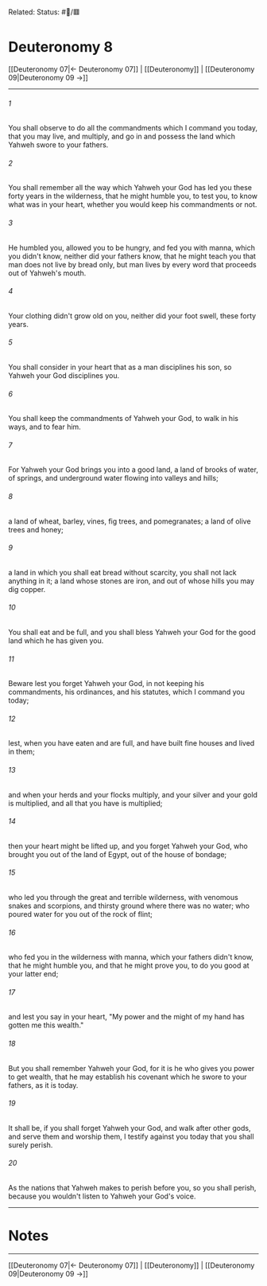 Related:
Status: #📖/🟥
# Deuteronomy 8

[[Deuteronomy 07|← Deuteronomy 07]] | [[Deuteronomy]] | [[Deuteronomy 09|Deuteronomy 09 →]]
***



###### 1 
You shall observe to do all the commandments which I command you today, that you may live, and multiply, and go in and possess the land which Yahweh swore to your fathers. 

###### 2 
You shall remember all the way which Yahweh your God has led you these forty years in the wilderness, that he might humble you, to test you, to know what was in your heart, whether you would keep his commandments or not. 

###### 3 
He humbled you, allowed you to be hungry, and fed you with manna, which you didn't know, neither did your fathers know, that he might teach you that man does not live by bread only, but man lives by every word that proceeds out of Yahweh's mouth. 

###### 4 
Your clothing didn't grow old on you, neither did your foot swell, these forty years. 

###### 5 
You shall consider in your heart that as a man disciplines his son, so Yahweh your God disciplines you. 

###### 6 
You shall keep the commandments of Yahweh your God, to walk in his ways, and to fear him. 

###### 7 
For Yahweh your God brings you into a good land, a land of brooks of water, of springs, and underground water flowing into valleys and hills; 

###### 8 
a land of wheat, barley, vines, fig trees, and pomegranates; a land of olive trees and honey; 

###### 9 
a land in which you shall eat bread without scarcity, you shall not lack anything in it; a land whose stones are iron, and out of whose hills you may dig copper. 

###### 10 
You shall eat and be full, and you shall bless Yahweh your God for the good land which he has given you. 

###### 11 
Beware lest you forget Yahweh your God, in not keeping his commandments, his ordinances, and his statutes, which I command you today; 

###### 12 
lest, when you have eaten and are full, and have built fine houses and lived in them; 

###### 13 
and when your herds and your flocks multiply, and your silver and your gold is multiplied, and all that you have is multiplied; 

###### 14 
then your heart might be lifted up, and you forget Yahweh your God, who brought you out of the land of Egypt, out of the house of bondage; 

###### 15 
who led you through the great and terrible wilderness, with venomous snakes and scorpions, and thirsty ground where there was no water; who poured water for you out of the rock of flint; 

###### 16 
who fed you in the wilderness with manna, which your fathers didn't know, that he might humble you, and that he might prove you, to do you good at your latter end; 

###### 17 
and lest you say in your heart, "My power and the might of my hand has gotten me this wealth." 

###### 18 
But you shall remember Yahweh your God, for it is he who gives you power to get wealth, that he may establish his covenant which he swore to your fathers, as it is today. 

###### 19 
It shall be, if you shall forget Yahweh your God, and walk after other gods, and serve them and worship them, I testify against you today that you shall surely perish. 

###### 20 
As the nations that Yahweh makes to perish before you, so you shall perish, because you wouldn't listen to Yahweh your God's voice.

---
# Notes


***
[[Deuteronomy 07|← Deuteronomy 07]] | [[Deuteronomy]] | [[Deuteronomy 09|Deuteronomy 09 →]]
